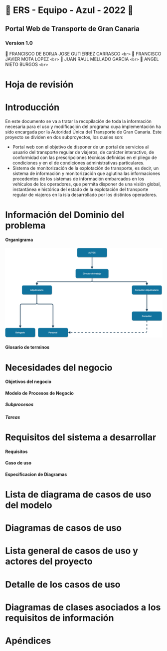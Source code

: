 # 🔵 ERS - Equipo - Azul - 2022 🔵

## Portal Web de Transporte de Gran Canaria

### Version 1.0

🔷 FRANCISCO DE BORJA JOSE GUTIERREZ CARRASCO `<br>`
🔷 FRANCISCO JAVIER MOTA LOPEZ `<br>`
🔷 JUAN RAUL MELLADO GARCIA `<br>`
🔷 ANGEL NIETO BURGOS `<br>`

# Hoja de revisión

# Introducción

En este documento se va a tratar la recopilación de toda la información necesaria para el uso y modificación del programa cuya implementación ha sido encargada por  la Autoridad Única del Transporte de Gran Canaria. Este proyecto se dividen en dos subproyectos, los cuales son:

* Portal web con el objetivo de disponer de un portal de servicios al usuario del transporte regular de viajeros, de carácter interactivo, de conformidad con las prescripciones técnicas definidas en el pliego de condiciones y en el de condiciones administrativas particulares.
* Sistema de monitorización de la explotación de transporte, es decir,  un sistema de información y monitorización que aglutina las informaciones procedentes de los sistemas de información embarcados en los vehículos de los operadores, que permita disponer de una visión global, instantánea e histórica del estado de la explotación del transporte regular de viajeros en la isla desarrollado por los distintos operadores.

# Información del Dominio del problema

#### Organigrama
<img src=./svgs/Organigrama.svg>

#### Glosario de terminos


# Necesidades del negocio

#### Objetivos del negocio


#### Modelo de Procesos de Negocio


##### Subprocesos


##### Tareas


# Requisitos del sistema a desarrollar

#### Requisitos


#### Caso de uso


#### Especificacion de Diagramas


# Lista de diagrama de casos de uso del modelo


# Diagramas de casos de uso


# Lista general de casos de uso y actores del proyecto


# Detalle de los casos de uso


# Diagramas de clases asociados a los requisitos de información


# Apéndices

